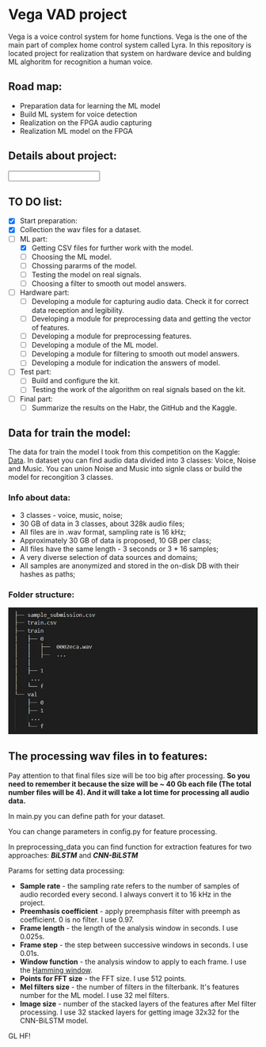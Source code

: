# Vega VAD project
Vega is a voice control system for home functions. Vega is the one of the main part of complex home control system called Lyra. In this repository is located project for realization that system on hardware device and bulding ML alghoritm for recognition a human voice.

## Road map:
- Preparation data for learning the ML model
- Build ML system for voice detection
- Realization on the FPGA audio capturing
- Realization ML model on the FPGA

## Details about project:
<input here details>

## TO DO list:
- [x]  Start preparation:
  - [x] Collection the wav files for a dataset.
- [ ] ML part:
  - [x] Getting CSV files for further work with the model.
  - [ ] Choosing the ML model.
  - [ ] Chossing pararms of the model.
  - [ ] Testing the model on real signals.
  - [ ] Choosing a filter to smooth out model answers.
- [ ] Hardware part:
  - [ ] Developing a module for capturing audio data. Check it for correct data reception and legibility.
  - [ ] Developing a module for preprocessing data and getting the vector of features.
  - [ ] Developing a module for preprocessing features.
  - [ ] Developing a module of the ML model.
  - [ ] Developing a module for filtering to smooth out model answers.
  - [ ] Developing a module for indication the answers of model.
- [ ] Test part:
  - [ ] Build and configure the kit.
  - [ ] Testing the work of the algorithm on real signals based on the kit.
- [ ] Final part:
  - [ ] Summarize the results on the Habr, the GitHub and the Kaggle.

## Data for train the model:
The data for train the model I took from this competition on the Kaggle: [Data](https://www.kaggle.com/c/silero-audio-classifier/overview "Kaggle competition").
In dataset you can find audio data divided into 3 classes: Voice, Noise and Music. You can union Noise and Music into signle class or build the model for recongition 3 classes.
### Info about data:
* 3 classes - voice, music, noise;
* 30 GB of data in 3 classes, about 328k audio files;
* All files are in .wav format, sampling rate is 16 kHz;
* Approximately 30 GB of data is proposed, 10 GB per class;
* All files have the same length - 3 seconds or 3 * 16 samples;
* A very diverse selection of data sources and domains;
* All samples are anonymized and stored in the on-disk DB with their hashes as paths;

### Folder structure:
![dataset struct](https://github.com/AlexKly/VegaVAD/blob/master/Docs/Dataset_folder_structure.jpg)

## The processing wav files in to features:
Pay attention to that final files size will be too big after processing. **So you need to remember it because the size will be ~ 40 Gb each file (The total number files will be 4). And it will take a lot time for processing all audio data.**

In main.py you can define path for your dataset.

You can change parameters in config.py for feature processing.

In preprocessing_data you can find function for extraction features for two approaches: ***BiLSTM*** and ***CNN-BiLSTM***

Params for setting data processing:
- **Sample rate** - the sampling rate refers to the number of samples of audio recorded every second. I always convert it to 16 kHz in the project.
- **Preemhasis coefficient** - apply preemphasis filter with preemph as coefficient. 0 is no filter. I use 0.97.
- **Frame length** - the length of the analysis window in seconds. I use 0.025s.
- **Frame step** - the step between successive windows in seconds. I use 0.01s.
- **Window function** - the analysis window to apply to each frame. I use the [Hamming window](https://docs.scipy.org/doc/scipy-0.19.1/reference/generated/scipy.signal.hamming.html#:~:text=The%20Hamming%20window%20is%20a,an%20empty%20array%20is%20returned.).
- **Points for FFT size** - the FFT size. I use 512 points.
- **Mel filters size** - the number of filters in the filterbank. It's features number for the ML model. I use 32 mel filters.
- **Image size** - number of the stacked layers of the features after Mel filter processing. I use 32 stacked layers for getting image 32x32 for the CNN-BiLSTM model.


GL HF!
